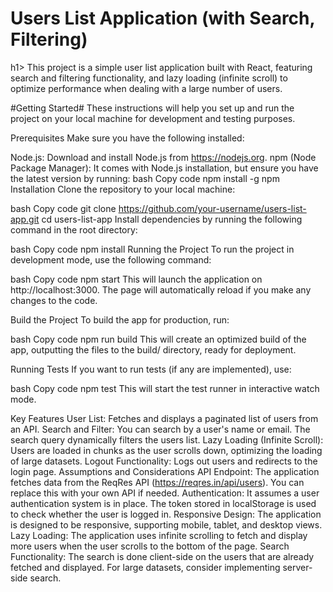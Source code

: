 <h1>Users List Application (with Search, Filtering)</h1>h1>
This project is a simple user list application built with React, featuring search and filtering functionality, and lazy loading (infinite scroll) to optimize performance when dealing with a large number of users.

#Getting Started#
These instructions will help you set up and run the project on your local machine for development and testing purposes.

Prerequisites
Make sure you have the following installed:

Node.js: Download and install Node.js from https://nodejs.org.
npm (Node Package Manager): It comes with Node.js installation, but ensure you have the latest version by running:
bash
Copy code
npm install -g npm
Installation
Clone the repository to your local machine:

bash
Copy code
git clone https://github.com/your-username/users-list-app.git
cd users-list-app
Install dependencies by running the following command in the root directory:

bash
Copy code
npm install
Running the Project
To run the project in development mode, use the following command:

bash
Copy code
npm start
This will launch the application on http://localhost:3000. The page will automatically reload if you make any changes to the code.

Build the Project
To build the app for production, run:

bash
Copy code
npm run build
This will create an optimized build of the app, outputting the files to the build/ directory, ready for deployment.

Running Tests
If you want to run tests (if any are implemented), use:

bash
Copy code
npm test
This will start the test runner in interactive watch mode.

Key Features
User List: Fetches and displays a paginated list of users from an API.
Search and Filter: You can search by a user's name or email. The search query dynamically filters the users list.
Lazy Loading (Infinite Scroll): Users are loaded in chunks as the user scrolls down, optimizing the loading of large datasets.
Logout Functionality: Logs out users and redirects to the login page.
Assumptions and Considerations
API Endpoint: The application fetches data from the ReqRes API (https://reqres.in/api/users). You can replace this with your own API if needed.
Authentication: It assumes a user authentication system is in place. The token stored in localStorage is used to check whether the user is logged in.
Responsive Design: The application is designed to be responsive, supporting mobile, tablet, and desktop views.
Lazy Loading: The application uses infinite scrolling to fetch and display more users when the user scrolls to the bottom of the page.
Search Functionality: The search is done client-side on the users that are already fetched and displayed. For large datasets, consider implementing server-side search.
